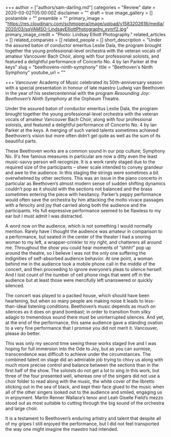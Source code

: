 +++
author = ["authors/sam-darling.md"]
categories = "Review"
date = 2020-03-02T05:00:00Z
disclaimer = ""
draft = true
image_gallery = []
postamble = ""
preamble = ""
primary_image = "https://res.cloudinary.com/schmopera/image/upload/v1583202618/media/2020/03/sqVAMSO-LindsayElliottPhotography_xynrf2.jpg"
primary_image_credit = "Photo: Lindsay Elliott Photography."
related_articles = []
related_companies = []
related_people = []
short_description = "Under the assured baton of conductor emeritus Leslie Dala, the program brought together the young professional-level orchestra with the veteran vocals of amateur Vancouver Bach Choir, along with four professional soloists, and featured a delightful performance of Concerto No. 4 by Ian Parker at the keys"
slug = "beethovens-ninth-symphony"
title = "Beethoven's Ninth Symphony"
youtube_url = ""

+++
Vancouver Academy of Music celebrated its 50th-anniversary season with a special presentation in honour of late maestro Ludwig van Beethoven in the year of his sestercentennial with the program _Resounding Joy: Beethoven’s Ninth Symphony_ at the Orpheum Theatre.

Under the assured baton of conductor emeritus Leslie Dala, the program brought together the young professional-level orchestra with the veteran vocals of amateur Vancouver Bach Choir, along with four professional soloists, and featured a delightful performance of Concerto No. 4 by Ian Parker at the keys. A merging of such varied talents sometimes achieved Beethoven’s vision but more often didn’t gel quite as well as the sum of its beautiful parts.

These Beethoven works are a common sound in our pop culture; Symphony No. 9's few famous measures in particular are now a ditty even the least music-savvy person will recognize. It is a work rarely staged due to the required size of the participants – sheer scale intended to convey grandeur and awe to the audience. In this staging the strings were sometimes a bit overwhelmed by other sections. This was an issue in the piano concerto in particular as Beethoven’s almost modern sense of sudden shifting dynamics couldn’t pop as it should with the sections not balanced and the brass sometimes entering the piece with hesitancy. Parker’s peppy performance would often save the orchestra by him attacking the molto vivace passages with a ferocity and joy that carried along both the audience and the participants. His full expressive performance seemed to be flawless to my ear but I must admit I was distracted.

A word now on the audience, which is not something I would normally mention. Rarely have I thought the audience was amateur in comparison to a performance, but seated in the center of the theater I had a snoring woman to my left, a wrapper-crinkler to my right, and chatterers all around me. Throughout the show you could hear moments of “shhh!” pop up around the theatre, so I believe I was not the only one suffering the indignities of self-absorbed audience behavior. At one point, a woman behind me in the audience took a mobile phone call in the middle of the concert, and then proceeding to ignore everyone’s pleas to silence herself. And I lost count of the number of cell phone rings that went off in the audience but at least those were mercifully left unanswered or quickly silenced.

The concert was played to a packed house, which should have been heartening, but when so many people are making noise it leads to less-than-ideal listening conditions. Beethoven’s music depends as much on silences as it does on grand bombast; in order to transition from silky adagio to tremendous sound there must be uninterrupted silences. And yet, at the end of the performance, this same audience gave a standing ovation to a very fine performance that I promise you did not merit it. Vancouver, please do better.

This was only my second time seeing these works staged live and I was hoping for full immersion into the Ode to Joy, but as you can surmise, transcendence was difficult to achieve under the circumstances. The combined talent on stage did an admirable job trying to chivy us along with much more precise control and balance between the sections than in the first half of the show. The soloists do not get a lot to sing in this work, but three of the four presented well, whereas one of the singers did not use a choir folder to read along with the music, the white cover of the libretto sticking out in the sea of black, and kept their face glued to the music when all of the other singers looked out to the audience and smiled, engaging us in enjoyment. Martin Renner Wallace’s tenor and Leah Giselle Field’s mezzo stood out as most suitable to cutting through the big sound of the orchestra and large choir.

It is a testament to Beethoven’s enduring artistry and talent that despite all of my gripes I still enjoyed the performance, but I did not feel transported the way one might imagine the maestro had intended.